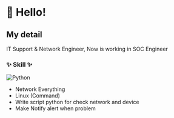# 👋 Hello!

## My detail
IT Support & Network Engineer, Now is working in SOC Engineer

### ✨ Skill ✨
![Python](https://img.shields.io/badge/Python-3776AB?style=flat&logo=python&logoColor=white)
- Network Everything
- Linux (Command)
- Write script python for check network and device
- Make Notify alert when problem


<!--
**PiKaiJeawVV/PiKaiJeawVV** is a ✨ _special_ ✨ repository because its `README.md` (this file) appears on your GitHub profile.

Here are some ideas to get you started:

- 🔭 I’m currently working on ...
- 🌱 I’m currently learning ...
- 👯 I’m looking to collaborate on ...
- 🤔 I’m looking for help with ...
- 💬 Ask me about ...
- 📫 How to reach me: ...
- 😄 Pronouns: ...
- ⚡ Fun fact: ...
-->

